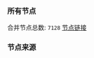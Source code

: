 ### 所有节点
合并节点总数: `7128`
[节点链接](https://github.com/rzhy1/33/raw/master/sub/sub_merge_base64.txt)

### 节点来源
